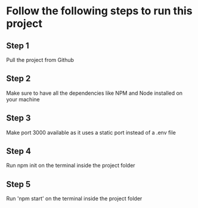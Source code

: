 # Follow the following steps to run this project

## Step 1

Pull the project from Github

## Step 2

Make sure to have all the dependencies like NPM and Node installed on your machine

## Step 3

Make port 3000 available as it uses a static port instead of a .env file

## Step 4

Run npm init on the terminal inside the project folder

## Step 5

Run 'npm start' on the terminal inside the project folder
